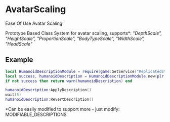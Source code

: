 # AvatarScaling
Ease Of Use Avatar Scaling

Prototype Based Class System for avatar scaling, supports*: 
*"DepthScale", "HeightScale", "ProportionScale", "BodyTypeScale", "WidthScale", "HeadScale"*

## Example

```lua
local HumanoidDescriptionModule = require(game:GetService("ReplicatedStorage").HumanoidDescription)
local success, humanoidDescription = HumanoidDescriptionModule.new(plr, "All", 0.5)
if not success then return warn(humanoidDescription) end

humanoidDescription:ApplyDescription()
wait(5)
humanoidDescription:RevertDescription()

```
*Can be easily modified to support more - just modify: MODIFIABLE_DESCRIPTIONS
